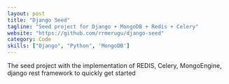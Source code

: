 ```yaml
---
layout: post
title: "Django Seed"
tagline: "Seed project for Django + MongoDB + Redis + Celery"
website: "https://github.com/rrmerugu/django-seed"
category: Code
skills: ["Django", "Python", 'MongoDB']
---
```


The seed project with the implementation of REDIS, Celery, MongoEngine, django rest framework to quickly get started
